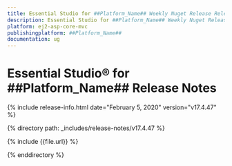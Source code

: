 ```yaml
---
title: Essential Studio for ##Platform_Name## Weekly Nuget Release Release Notes  
description: Essential Studio for ##Platform_Name## Weekly Nuget Release Release Notes  
platform: ej2-asp-core-mvc
publishingplatform: ##Platform_Name##
documentation: ug
---
```


# Essential Studio&reg; for  ##Platform_Name##  Release Notes  

{% include release-info.html date="February 5, 2020"   version="v17.4.47"  %} 

{% directory path: _includes/release-notes/v17.4.47 %}

{% include {{file.url}} %}

{% enddirectory %}
